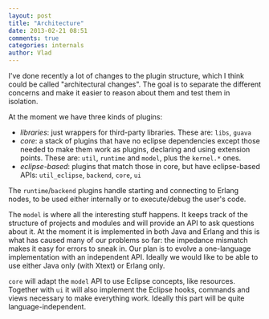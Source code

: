 ```yaml
---
layout: post
title: "Architecture"
date: 2013-02-21 08:51
comments: true
categories: internals
author: Vlad
---
```


I've done recently a lot of changes to the plugin structure, which I
think could be called "architectural changes". The goal is to separate
the different concerns and make it easier to reason about them and
test them in isolation.<!--more-->

At the moment we have three kinds of plugins:

 * _libraries_: just wrappers for third-party libraries. These are:
   `libs`, `guava`
 * _core_: a stack of plugins that have no eclipse dependencies except
   those needed to make them work as plugins, declaring and using
   extension points. These are: `util`, `runtime` and `model`, plus
   the `kernel.*` ones.
 * _eclipse-based_: plugins that match those in core, but have
   eclipse-based APIs: `util_eclipse`, `backend`, `core`, `ui`
 
The `runtime`/`backend` plugins handle starting and connecting to
Erlang nodes, to be used either internally or to execute/debug the
user's code. 

The `model` is where all the interesting stuff happens. It keeps track
of the structure of projects and modules and will provide an API to
ask questions about it. At the moment it is implemented in both Java
and Erlang and this is what has caused many of our problems so far:
the impedance mismatch makes it easy for errors to sneak in. Our plan
is to evolve a one-language implementation with an independent
API. Ideally we would like to be able to use either Java only
(with Xtext) or Erlang only.

`core` will adapt the `model` API to use Eclipse concepts, like
resources. Together with `ui` it will also implement the Eclipse
hooks, commands and views necessary to make everything work. Ideally
this part will be quite language-independent.

